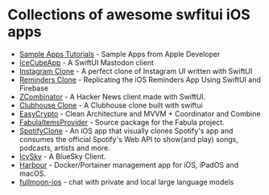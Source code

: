 # Collections of awesome swfitui iOS apps

- [Sample Apps Tutorials](https://developer.apple.com/tutorials/sample-apps) - Sample Apps from Apple Developer
- [IceCubeApp](https://github.com/Dimillian/IceCubesApp) - A SwiftUI Mastodon client
- [Instagram Clone](https://github.com/PankajGaikar/Instagram-Clone-SwiftUI) - A perfect clone of Instagram UI written with SwiftUI
- [Reminders Clone](https://github.com/peterfriese/MakeItSo) - Replicating the iOS Reminders App Using SwiftUI and Firebase
- [ZCombinator](https://github.com/Livinglist/ZCombinator) - A Hacker News client made with SwiftUI.
- [Clubhouse Clone](https://github.com/FranckNdame/swiftui.builds) - A Clubhouse clone built with swiftui
- [EasyCrypto](https://github.com/mehrankmlf/EasyCrypto) - Clean Architecture and MVVM + Coordinator and Combine
- [FabulaItemsProvider](https://github.com/jasudev/FabulaItemsProvider) - Source package for the Fabula project.
- [SpotifyClone](https://github.com/denoni/SpotifyClone) - An iOS app that visually clones Spotify's app and consumes the official Spotify's Web API to show(and play) songs, podcasts, artists and more.
- [IcySky](https://github.com/Dimillian/IcySky) - A BlueSky Client.
- [Harbour](https://github.com/rrroyal/Harbour) - Docker/Portainer management app for iOS, iPadOS and macOS.
- [fullmoon-ios](https://github.com/mainframecomputer/fullmoon-ios) - chat with private and local large language models

